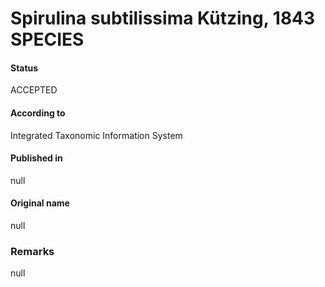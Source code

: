Spirulina subtilissima Kützing, 1843 SPECIES
=======

#### Status
ACCEPTED

#### According to
Integrated Taxonomic Information System

#### Published in
null

#### Original name
null

### Remarks
null
